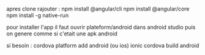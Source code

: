 apres clone rajouter :
npm install @angular/cli
npm install @angular/core
npm install -g native-run

pour installer l'app il faut ouvrir plateform/android dans android studio puis on genere comme si c'etait une apk android


si besoin :
cordova platform add android (ou ios)
ionic cordova build android
